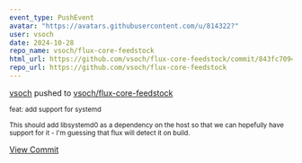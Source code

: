 ```yaml
---
event_type: PushEvent
avatar: "https://avatars.githubusercontent.com/u/814322?"
user: vsoch
date: 2024-10-28
repo_name: vsoch/flux-core-feedstock
html_url: https://github.com/vsoch/flux-core-feedstock/commit/843fc7094cdc4e02a5d259c1b66aeb94040c3e23
repo_url: https://github.com/vsoch/flux-core-feedstock
---
```


<a href='https://github.com/vsoch' target='_blank'>vsoch</a> pushed to <a href='https://github.com/vsoch/flux-core-feedstock' target='_blank'>vsoch/flux-core-feedstock</a>

<small>feat: add support for systemd

This should add libsystemd0 as a dependency on the host so that we can hopefully have support for it - I'm guessing that flux will detect it on build.</small>

<a href='https://github.com/vsoch/flux-core-feedstock/commit/843fc7094cdc4e02a5d259c1b66aeb94040c3e23' target='_blank'>View Commit</a>